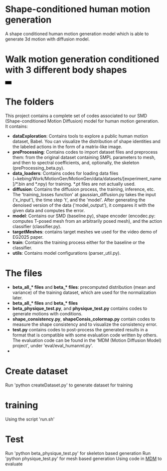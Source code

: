 # Shape-conditioned human motion generation
A shape conditioned human motion generation model which is able to generate 3d motion with diffusion model.

# Walk motion generation conditioned with 3 different body shapes
<video src="https://github.com/KebingXUE/MotionGen/assets/47482603/b8d96176-42db-4832-bdff-46a547737f1b" width="20"></video>

# The folders
This project contains a complete set of codes associated to our SMD (Shape-conditioned Motion Diffusion) model for human motion generation.
It contains:
- **dataExploration**: Contains tools to explore a public human motion dataset, Babel. You can visualize the distribution of shape identities and the labeled actions in the form of a matrix-like image.
- **preProcessing**: Contains codes to import dataset files and preprocess them: from the original dataset containing SMPL parameters to mesh, and then to spectral coefficients, and, optionally, the skeleton (preProcessing_beta.py).
- **data_loaders**: Contains codes for loading data files (~kebing/Work/MotionGen/MotionGen/data/datasets/[experiment_name]/*.bin and *.npy) for training. *.pt files are not actually used. 
- **diffusion**: Contains the diffusion process, the training, inference, etc. The 'training_losses function' at gaussian_diffusion.py takes the input ('x_input'), the time step 't', and the 'model'. After generating the denoised version of the data ('model_output'), it compares it with the given data and computes the error.
- **model**: Contains our SMD (baseline.py), shape encoder (encodec.py: computes T-posed mesh from an arbitrarily posed mesh), and the action classifier (classifier.py).
- **targetMeshes**: contains target meshes we used for the video demo of EG2025 paper.
- **train**: Contains the training process either for the baseline or the classifier.
- **utils**: Contains model configurations (parser_util.py).

# The files
- **beta_all_\* files** and **beta_\* files**: precomputed distribution (mean and variance) of the training dataset, which are used for the normalization later.
- **beta_all_\* files** and **beta_\* files**
- **beta_physique_test.py**, and **physique_test.py** contains codes to generate motions with conditions.
- **shape_consistency.py**, **shapeConsis_colormap.py** contain codes to measure the shape consistency and to visualize the consistency error.
- **test.py** contains codes to post-process the generated results in a format that is compatible with some evaluation code written by others. The evaluation code can be found in the 'MDM (Motion Diffusion Model) project', under 'eval/eval_humanml.py'.
- 
# Create dataset
Run 'python createDataset.py' to generate dataset for training 

# training
Using the script 'run.sh'

# Test
Run 'python beta_physique_test.py' for skeleton based generation
Run 'python physique_test.py' for mesh based generation
Using code in [MDM](https://github.com/GuyTevet/motion-diffusion-model) to evaluate 





